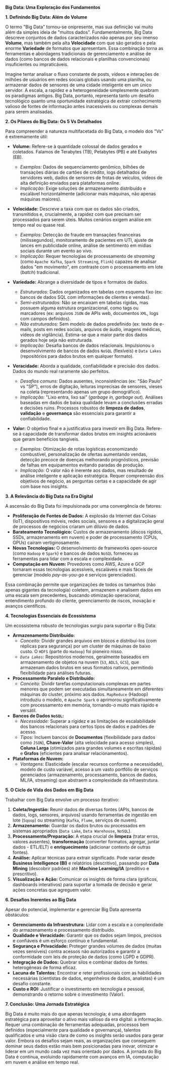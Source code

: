 **Big Data: Uma Exploração dos Fundamentos**

**1. Definindo Big Data: Além do Volume**

O termo "Big Data" tornou-se onipresente, mas sua definição vai muito além da simples ideia de "muitos dados". Fundamentalmente, Big Data descreve conjuntos de dados caracterizados não apenas por seu imenso **Volume**, mas também pela alta **Velocidade** com que são gerados e pela enorme **Variedade** de formatos que apresentam. Essa combinação torna as ferramentas e abordagens tradicionais de gerenciamento e análise de dados (como bancos de dados relacionais e planilhas convencionais) insuficientes ou impraticáveis.

Imagine tentar analisar o fluxo constante de posts, vídeos e interações de milhões de usuários em redes sociais globais usando uma planilha, ou armazenar dados de sensores de uma cidade inteligente em um único servidor. A escala, a rapidez e a heterogeneidade simplesmente quebram os paradigmas antigos. Big Data, portanto, representa tanto um desafio tecnológico quanto uma oportunidade estratégica de extrair conhecimento valioso de fontes de informação antes inacessíveis ou complexas demais para serem analisadas.

**2. Os Pilares do Big Data: Os 5 Vs Detalhados**

Para compreender a natureza multifacetada do Big Data, o modelo dos "Vs" é extremamente útil:

* **Volume:** Refere-se à quantidade colossal de dados gerados e coletados. Falamos de Terabytes (TB), Petabytes (PB) e até Exabytes (EB).
  
  * _Exemplos:_ Dados de sequenciamento genômico, bilhões de transações diárias de cartões de crédito, logs detalhados de servidores web, dados de sensores de frotas de veículos, vídeos de alta definição enviados para plataformas online.
  * _Implicação:_ Exige soluções de armazenamento distribuído e escalável horizontalmente (adicionar mais máquinas, não apenas máquinas maiores).

* **Velocidade:** Descreve a taxa com que os dados são criados, transmitidos e, crucialmente, a rapidez com que precisam ser processados para serem úteis. Muitos cenários exigem análise em tempo real ou quase real.
  
  * _Exemplos:_ Detecção de fraude em transações financeiras (milissegundos), monitoramento de pacientes em UTI, ajuste de lances em publicidade online, análise de sentimento em mídias sociais durante um evento ao vivo.
  * _Implicação:_ Requer tecnologias de processamento de _streaming_ (como `Apache Kafka`, `Spark Streaming`, `Flink`) capazes de analisar dados "em movimento", em contraste com o processamento em lote (_batch_) tradicional.

* **Variedade:** Abrange a diversidade de tipos e formatos de dados.
  
  * _Estruturados:_ Dados organizados em tabelas com esquema fixo (ex: bancos de dados SQL com informações de clientes e vendas).
  * _Semi-estruturados:_ Não se encaixam em tabelas rígidas, mas possuem alguma estrutura organizacional, como tags ou marcadores (ex: arquivos `JSON` de APIs web, documentos `XML`, logs com campos definidos).
  * _Não estruturados:_ Sem modelo de dados predefinido (ex: texto de e-mails, posts em redes sociais, arquivos de áudio, imagens médicas, vídeos de vigilância). Estima-se que a maior parte dos dados gerados hoje seja não estruturada.
  * _Implicação:_ Desafia bancos de dados relacionais. Impulsionou o desenvolvimento de bancos de dados `NoSQL` (flexíveis) e `Data Lakes` (repositórios para dados brutos em qualquer formato).

* **Veracidade:** Aborda a qualidade, confiabilidade e precisão dos dados. Dados do mundo real raramente são perfeitos.
  
  * _Desafios comuns:_ Dados ausentes, inconsistências (ex: "São Paulo" vs "SP"), erros de digitação, leituras imprecisas de sensores, vieses na coleta (representando apenas um grupo demográfico).
  * _Implicação:_ "Lixo entra, lixo sai" (_garbage in, garbage out_). Análises baseadas em dados de baixa qualidade levam a conclusões erradas e decisões ruins. Processos robustos de **limpeza de dados**, **validação** e **governança** são essenciais para garantir a confiabilidade.

* **Valor:** O objetivo final e a justificativa para investir em Big Data. Refere-se à capacidade de transformar dados brutos em insights acionáveis que geram benefícios tangíveis.
  
  * _Exemplos:_ Otimização de rotas logísticas economizando combustível, personalização de ofertas aumentando vendas, detecção precoce de doenças melhorando prognósticos, previsão de falhas em equipamentos evitando paradas de produção.
  * _Implicação:_ O valor não é inerente aos dados, mas resultado de análise inteligente e aplicação estratégica. Requer compreensão dos objetivos de negócio, as perguntas certas e a capacidade de agir com base nos insights.

**3. A Relevância do Big Data na Era Digital**

A ascensão do Big Data foi impulsionada por uma convergência de fatores:

* **Proliferação de Fontes de Dados:** A explosão da Internet das Coisas (IoT), dispositivos móveis, redes sociais, sensores e a digitalização geral de processos de negócios criaram um dilúvio de dados.
* **Barateamento Tecnológico:** Custos de armazenamento (discos rígidos, SSDs, armazenamento em nuvem) e poder de processamento (CPUs, GPUs) caíram vertiginosamente.
* **Novas Tecnologias:** O desenvolvimento de frameworks open-source (como `Hadoop` e `Spark`) e bancos de dados `NoSQL` forneceu as ferramentas para lidar com a escala e complexidade.
* **Computação em Nuvem:** Provedores como AWS, Azure e GCP tornaram essas tecnologias acessíveis, escaláveis e mais fáceis de gerenciar (modelo _pay-as-you-go_ e serviços gerenciados).

Essa combinação permite que organizações de todos os tamanhos (não apenas gigantes da tecnologia) coletem, armazenem e analisem dados em uma escala sem precedentes, buscando otimização operacional, entendimento profundo do cliente, gerenciamento de riscos, inovação e avanços científicos.

**4. Tecnologias Essenciais do Ecossistema**

Um ecossistema robusto de tecnologias surgiu para suportar o Big Data:

* **Armazenamento Distribuído:**
  * _Conceito:_ Dividir grandes arquivos em blocos e distribuí-los (com réplicas para segurança) por um cluster de máquinas de baixo custo. O `HDFS` (parte do `Hadoop`) foi pioneiro nisso.
  * _`Data Lakes`:_ Repositórios modernos, geralmente baseados em armazenamento de objetos na nuvem (`S3`, `ADLS`, `GCS`), que armazenam dados brutos em seus formatos nativos, permitindo flexibilidade para análises futuras.
* **Processamento Paralelo e Distribuído:**
  * _Conceito:_ Dividir tarefas computacionais complexas em partes menores que podem ser executadas simultaneamente em diferentes máquinas do cluster, próximo aos dados. `MapReduce` (Hadoop) introduziu o modelo, e `Apache Spark` o aprimorou significativamente com processamento em memória, tornando-o muito mais rápido e versátil.
* **Bancos de Dados `NoSQL`:**
  * _Necessidade:_ Superar a rigidez e as limitações de escalabilidade dos bancos relacionais para certos tipos de dados e padrões de acesso.
  * _Tipos:_ Incluem bancos de **Documentos** (flexibilidade para dados como `JSON`), **Chave-Valor** (alta velocidade para acesso simples), **Coluna Larga** (otimizados para grandes volumes e escritas rápidas) e **Grafos** (eficientes para analisar relacionamentos).
* **Plataformas de Nuvem:**
  * _Vantagens:_ Elasticidade (escalar recursos conforme a necessidade), modelo de custo variável, acesso a um vasto portfólio de serviços gerenciados (armazenamento, processamento, bancos de dados, ML/IA, streaming) que abstraem a complexidade da infraestrutura.

**5. O Ciclo de Vida dos Dados em Big Data**

Trabalhar com Big Data envolve um processo iterativo:

1. **Coleta/Ingestão:** Reunir dados de diversas fontes (APIs, bancos de dados, logs, sensores, arquivos) usando ferramentas de ingestão em lote (`Sqoop`) ou streaming (`Kafka`, `Flume`, serviços de nuvem).
2. **Armazenamento:** Guardar os dados brutos ou processados em sistemas apropriados (`Data Lake`, `Data Warehouse`, `NoSQL`).
3. **Processamento/Preparação:** A etapa crucial de **limpeza** (tratar erros, valores ausentes), **transformação** (converter formatos, agregar, juntar dados - ETL/ELT) e **enriquecimento** (adicionar contexto de outras fontes).
4. **Análise:** Aplicar técnicas para extrair significado. Pode variar desde **Business Intelligence (BI)** e relatórios (descritivo), passando por **Data Mining** (descobrir padrões) até **Machine Learning/IA** (preditivo e prescritivo).
5. **Visualização e Ação:** Comunicar os insights de forma clara (gráficos, dashboards interativos) para suportar a tomada de decisão e gerar ações concretas que agreguem valor.

**6. Desafios Inerentes ao Big Data**

Apesar do potencial, implementar e gerenciar Big Data apresenta obstáculos:

* **Gerenciamento da Infraestrutura:** Lidar com a escala e a complexidade do armazenamento e processamento distribuído.
* **Qualidade e Veracidade:** Garantir que os dados sejam limpos, precisos e confiáveis é um esforço contínuo e fundamental.
* **Segurança e Privacidade:** Proteger grandes volumes de dados (muitas vezes sensíveis) contra acessos não autorizados e garantir a conformidade com leis de proteção de dados (como LGPD e GDPR).
* **Integração de Dados:** Quebrar silos e combinar dados de fontes heterogêneas de forma eficaz.
* **Lacuna de Talentos:** Encontrar e reter profissionais com as habilidades necessárias (cientistas de dados, engenheiros de dados, analistas) é um desafio constante.
* **Custo e ROI:** Justificar o investimento em tecnologia e pessoal, demonstrando o retorno sobre o investimento (Valor).

**7. Conclusão: Uma Jornada Estratégica**

Big Data é muito mais do que apenas tecnologia; é uma abordagem estratégica para aproveitar o ativo mais valioso da era digital: a informação. Requer uma combinação de ferramentas adequadas, processos bem definidos (especialmente para qualidade e governança), talentos qualificados e uma visão clara de como os insights serão usados para gerar valor. Embora os desafios sejam reais, as organizações que conseguem dominar seus dados estão mais bem posicionadas para inovar, otimizar e liderar em um mundo cada vez mais orientado por dados. A jornada do Big Data é contínua, evoluindo rapidamente com avanços em IA, computação em nuvem e análise em tempo real.
